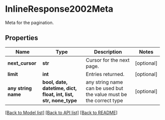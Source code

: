 # InlineResponse2002Meta

Meta for the pagination.

## Properties
Name | Type | Description | Notes
------------ | ------------- | ------------- | -------------
**next_cursor** | **str** | Cursor for the next page. | [optional] 
**limit** | **int** | Entries returned. | [optional] 
**any string name** | **bool, date, datetime, dict, float, int, list, str, none_type** | any string name can be used but the value must be the correct type | [optional]

[[Back to Model list]](../README.md#documentation-for-models) [[Back to API list]](../README.md#documentation-for-api-endpoints) [[Back to README]](../README.md)


